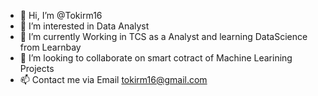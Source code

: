 - 👋 Hi, I’m @Tokirm16
- 👀 I’m interested in Data Analyst
- 🌱 I’m currently Working in TCS as a Analyst and learning DataScience from Learnbay
- 💞️ I’m looking to collaborate on smart cotract of Machine Learining Projects
- 📫 Contact me via Email tokirm16@gmail.com
